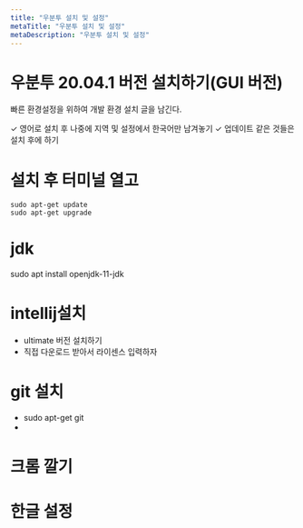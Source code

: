 ```yaml
---
title: "우분투 설치 및 설정"
metaTitle: "우분투 설치 및 설정"
metaDescription: "우분투 설치 및 설정"
---
```



# 우분투 20.04.1 버전 설치하기(GUI 버전)

빠른 환경설정을 위하여 개발 환경 설치 글을 남긴다.

✓ 영어로 설치 후 나중에 지역 및 설정에서 한국어만 남겨놓기
✓ 업데이트 같은 것들은 설치 후에 하기

# 설치 후 터미널 열고
```shell script
sudo apt-get update
sudo apt-get upgrade
```

# jdk
sudo apt install openjdk-11-jdk

# intellij설치
- ultimate 버전 설치하기
- 직접 다운로드 받아서 라이센스 입력하자

# git 설치
- sudo apt-get git
-
# 크롬 깔기
# 한글 설정
#
